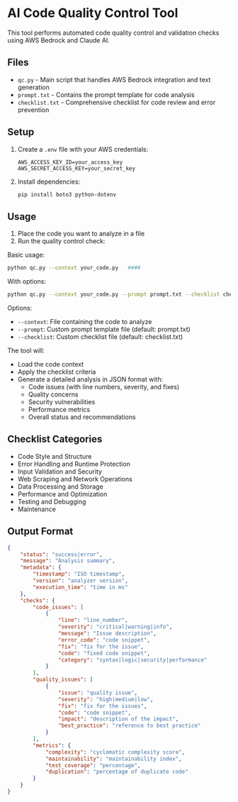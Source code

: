 # AI Code Quality Control Tool

This tool performs automated code quality control and validation checks using AWS Bedrock and Claude AI.

## Files

- `qc.py` - Main script that handles AWS Bedrock integration and text generation
- `prompt.txt` - Contains the prompt template for code analysis
- `checklist.txt` - Comprehensive checklist for code review and error prevention

## Setup

1. Create a `.env` file with your AWS credentials:

    ```
    AWS_ACCESS_KEY_ID=your_access_key
    AWS_SECRET_ACCESS_KEY=your_secret_key
    ```

2. Install dependencies:

    ```bash
    pip install boto3 python-dotenv
    ```

## Usage

1. Place the code you want to analyze in a file
2. Run the quality control check:

Basic usage:
```bash
python qc.py --context your_code.py   ####
```


With options:
```bash
python qc.py --context your_code.py --prompt prompt.txt --checklist checklist.txt
```

Options:
- `--context`: File containing the code to analyze
- `--prompt`: Custom prompt template file (default: prompt.txt)
- `--checklist`: Custom checklist file (default: checklist.txt)

The tool will:
- Load the code context
- Apply the checklist criteria
- Generate a detailed analysis in JSON format with:
    - Code issues (with line numbers, severity, and fixes)
    - Quality concerns
    - Security vulnerabilities
    - Performance metrics
    - Overall status and recommendations

## Checklist Categories

- Code Style and Structure
- Error Handling and Runtime Protection
- Input Validation and Security
- Web Scraping and Network Operations
- Data Processing and Storage
- Performance and Optimization
- Testing and Debugging
- Maintenance

## Output Format

```JSON
{
    "status": "success|error",
    "message": "Analysis summary",
    "metadata": {
        "timestamp": "ISO timestamp",
        "version": "analyzer version",
        "execution_time": "time in ms"
    },
    "checks": {
        "code_issues": [
            {
                "line": "line_number",
                "severity": "critical|warning|info",
                "message": "Issue description",
                "error_code": "code snippet",
                "fix": "fix for the issue",
                "code": "fixed code snippet",
                "category": "syntax|logic|security|performance"
            }
        ],
        "quality_issues": [
            {
                "issue": "quality issue",
                "severity": "high|medium|low",
                "fix": "fix for the issues",
                "code": "code snippet",
                "impact": "description of the impact",
                "best_practice": "reference to best practice"
            }
        ],
        "metrics": {
            "complexity": "cyclomatic complexity score",
            "maintainability": "maintainability index",
            "test_coverage": "percentage",
            "duplication": "percentage of duplicate code"
        }
    }
}
```
